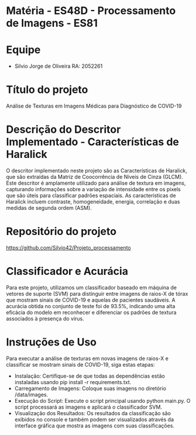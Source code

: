 ﻿# Matéria - ES48D - Processamento de Imagens - ES81

# Equipe

* Silvio Jorge de Oliveira     RA: 2052261

# Título do projeto
Análise de Texturas em Imagens Médicas para Diagnóstico de COVID-19

# Descrição do Descritor Implementado - Características de Haralick

O descritor implementado neste projeto são as Características de Haralick, que são extraídas da Matriz de Coocorrência de Níveis de Cinza (GLCM). 
Este descritor é amplamente utilizado para análise de textura em imagens, capturando informações sobre a variação de intensidade entre os pixels que são úteis para classificar padrões espaciais. 
As características de Haralick incluem contraste, homogeneidade, energia, correlação e duas medidas de segunda ordem (ASM).

# Repositório do projeto
https://github.com/Silvio42/Projeto_processamento

# Classificador e Acurácia
Para este projeto, utilizamos um classificador baseado em máquina de vetores de suporte (SVM) para distinguir entre imagens de raios-X de tórax que mostram sinais de COVID-19 e aquelas de pacientes saudáveis. A acurácia obtida no conjunto de teste foi de 93.5%, indicando uma alta eficácia do modelo em reconhecer e diferenciar os padrões de textura associados à presença do vírus.

# Instruções de Uso
Para executar a análise de texturas em novas imagens de raios-X e classificar se mostram sinais de COVID-19, siga estas etapas:

- Instalação: Certifique-se de que todas as dependências estão instaladas usando pip install -r requirements.txt.
- Carregamento de Imagens: Coloque suas imagens no diretório /data/images.
- Execução do Script: Execute o script principal usando python main.py. O script processará as imagens e aplicará o classificador SVM.
- Visualização dos Resultados: Os resultados da classificação são exibidos no console e também podem ser visualizados através da interface gráfica que mostra as imagens com suas classificações.



